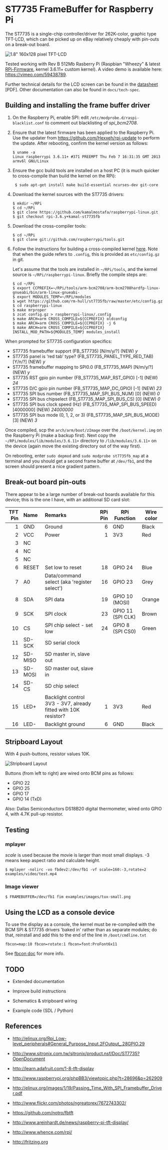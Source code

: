 ST7735 FrameBuffer for Raspberry Pi
===================================

The ST7735 is a single-chip controller/driver for 262K-color, graphic type 
TFT-LCD, which can be picked up on eBay relatively cheaply with pin-outs on
a break-out board.

![1.8" 160x128 pixel TFT-LCD](http://www.adafruit.com/adablog/wp-content/uploads/2011/12/window-57.jpg)

Tested working with Rev B 512Mb Rasberry Pi (Raspbian "Wheezy" & latest [RPi-Firmware](https://github.com/Hexxeh/rpi-update), 
kernel 3.6.11+ custom kernel). A video demo is available here: https://vimeo.com/59438789.

Further technical details for the LCD screen can be found in the 
[datasheet](https://raw.github.com/rm-hull/st7735-fb/master/doc/tech-spec/datasheet.pdf) [PDF]. Other documentation
can also be found in `docs/tech-spec`.

Building and installing the frame buffer driver
-----------------------------------------------
1. On the Raspberry Pi, enable SPI: edit `/etc/modprobe.d/raspi-blacklist.conf`
   to comment out blacklisting of _spi_bcm2708_.

2. Ensure that the latest firmware has been applied to the Raspberry Pi. Use the updater from
   https://github.com/Hexxeh/rpi-update to perform the update. After rebooting, confirm the
   kernel version as follows:

    ```
    $ uname -a
    Linux raspberrypi 3.6.11+ #371 PREEMPT Thu Feb 7 16:31:35 GMT 2013 armv6l GNU/Linux
    ```

3. Ensure the gcc build tools are installed on a host PC (it is much
   quicker to cross-compile than build the kernel on the RPi): 

    ```
     $ sudo apt-get install make build-essential ncurses-dev git-core
     ```
     
4. Download the kernel sources with the ST7735 drivers:

    ```
    $ mkdir ~/RPi
    $ cd ~/RPi
    $ git clone https://github.com/kamalmostafa/raspberrypi-linux.git
    $ git checkout rpi-3.6.y+kamal-st7735fb
    ```

5. Download the cross-compiler tools:

    ```
    $ cd ~/RPi
    $ git clone git://github.com/raspberrypi/tools.git
    ```

6. Follow the instructions for building a cross-compiled kernel [here](http://elinux.org/RPi_Kernel_Compilation).
   Note that when the guide refers to `.config`, this is provided as `etc/config.gz` in git.

   Let's assume that the tools are installed in `~/RPi/tools`, and the kernel source is `~/RPi/raspberrypi-linux`. 
   Briefly the compile steps are: 

    ```
    $ cd ~/RPi
    $ export CCPREFIX=~/RPi/tools/arm-bcm2708/arm-bcm2708hardfp-linux-gnueabi/bin/arm-linux-gnueabi-
    $ export MODULES_TEMP=~/RPi/modules
    $ wget https://github.com/rm-hull/st7735fb/raw/master/etc/config.gz
    $ cd raspberrypi-linux
    $ make mrproper
    $ zcat config.gz > raspberrypi-linux/.config
    $ make ARCH=arm CROSS_COMPILE=${CCPREFIX} oldconfig
    $ make ARCH=arm CROSS_COMPILE=${CCPREFIX} -j 6
    $ make ARCH=arm CROSS_COMPILE=${CCPREFIX} INSTALL_MOD_PATH=${MODULES_TEMP} modules_install
    ```

When prompted for ST7735 configuration specifics:

- ST7735 framebuffer support (FB_ST7735) [N/m/y/?] (NEW) *y*
- ST7735 panel is ‘red tab’ type? (FB_ST7735_PANEL_TYPE_RED_TAB) [Y/n/?] (NEW) *y*
- ST7735 framebuffer mapping to SPI0.0 (FB_ST7735_MAP) [N/m/y/?] (NEW) *y*
- ST7735 RST gpio pin number (FB_ST7735_MAP_RST_GPIO) [-1] (NEW) *24*
- ST7735 D/C gpio pin number (FB_ST7735_MAP_DC_GPIO) [-1] (NEW) *23*
- ST7735 SPI bus number (FB_ST7735_MAP_SPI_BUS_NUM) [0] (NEW) *0*
- ST7735 SPI bus chipselect (FB_ST7735_MAP_SPI_BUS_CS) [0] (NEW) *0*
- ST7735 SPI bus clock speed (Hz) (FB_ST7735_MAP_SPI_BUS_SPEED) [4000000] (NEW) *24000000*
- ST7735 SPI bus mode (0, 1, 2, or 3) (FB_ST7735_MAP_SPI_BUS_MODE) [3] (NEW) *3*

Once compiled, scp the `arch/arm/boot/zImage` over the `/boot/kernel.img` on the Raspberry Pi (make a backup first). 
Next copy the `~/RPi/modules/lib/modules/3.6.11+` directory to `/lib/modules/3.6.11+` on the device (again move the
existing directory out of the way first).

On rebooting, enter `sudo depmod` and `sudo modprobe st7735fb_map` at a terminal and you should get a second frame 
buffer at `/dev/fb1`, and the screen should present a nice gradient pattern. 

Break-out board pin-outs
------------------------
There appear to be a large number of break-out boards available for this device; this is the one 
I have, with an additional SD card slot:

| TFT Pin | Name | Remarks | RPi Pin | RPi Function | Wire color |
|--------:|:-----|:--------|--------:|--------------|------------|
| 1 | GND | Ground | 6 | GND | Black |
| 2 | VCC | Power | 1 | 3V3 | Red |
| 3 | NC | | | | |
| 4 | NC | | | | |
| 5 | NC | | | | |
| 6 | RESET | Set low to reset | 18 | GPIO 24 | Blue |
| 7 | A0 | Data/command select (aka 'register select') | 16 | GPIO 23 | Grey |
| 8 | SDA | SPI data | 19 | GPIO 10 (MOSI) | Orange |
| 9 | SCK | SPI clock | 23 | GPIO 11 (SPI CLK) | Brown |
| 10 | CS | SPI chip select - set low | 24 | GPIO 8 (SPI CS0) | Green |
| 11 | SD-SCK | SD serial clock | | ||
| 12 | SD-MISO | SD master in, slave out | | ||
| 13 | SD-MOSI | SD master out, slave in | | ||
| 14 | SD-CS | SD chip select | | ||
| 15 | LED+ | Backlight control 3V3 - 3V7, already fitted with 10K resistor? | 1 | 3V3 | Red |
| 16 | LED- | Backlight ground | 6 | GND | Black |

Stripboard Layout
-----------------
With 4 push-buttons, resistor values 10K.

![Stripboard Layout](https://raw.github.com/rm-hull/st7735fb/master/doc/schematic_bb.png)

Buttons (from left to right) are wired onto BCM pins as follows:

* GPIO 22
* GPIO 25 
* GPIO 17
* GPIO 14 (TxD)

Also: Dallas Semiconductors DS18B20 digital thermometer, wired onto GPIO 4, with 4.7K pull-up resistor.

Testing
-------
### mplayer
_scale_ is used because the movie is larger than most small displays. -3 means keep aspect ratio and calculate height.

    $ mplayer -nolirc -vo fbdev2:/dev/fb1 -vf scale=160:-3,rotate=2 examples/video/test.mp4

### Image viewer

    $ FRAMEBUFFER=/dev/fb1 fim examples/images/tux-small.png

Using the LCD as a console device
---------------------------------
To use the display as a console, the kernel must be re-compiled with the BCM SPI & ST7735 drivers 'baked in' 
rather than as separate modules; do that, reinstall and add this to the end of the line in `/boot/cmdline.txt`

    fbcon=map:10 fbcon=rotate:1 fbcon=font:ProFont6x11

See [fbcon doc](http://www.mjmwired.net/kernel/Documentation/fb/fbcon.txt#72) for more info.

TODO
----
* Extended documentation

* Improve build instructions

* Schematics & stripboard wiring

* Example code (SDL / Python)

References
----------
* http://elinux.org/Rpi_Low-level_peripherals#General_Purpose_Input.2FOutput_.28GPIO.29

* http://www.sitronix.com.tw/sitronix/product.nsf/Doc/ST7735?OpenDocument

* http://learn.adafruit.com/1-8-tft-display

* http://www.raspberrypi.org/phpBB3/viewtopic.php?t=28696&p=262909

* http://elinux.org/images/1/19/Passing_Time_With_SPI_Framebuffer_Driver.pdf

* http://www.flickr.com/photos/ngreatorex/7672743302/

* https://github.com/notro/fbtft

* http://www.areinhardt.de/news/raspberry-pi-tft-display/

* http://www.whence.com/rpi/

* http://fritzing.org
